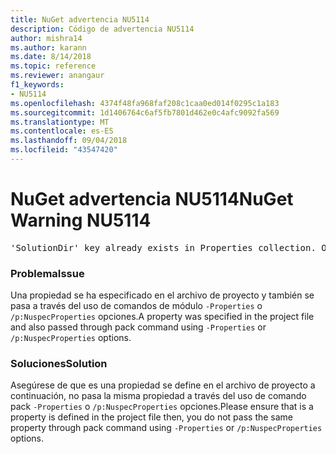 ```yaml
---
title: NuGet advertencia NU5114
description: Código de advertencia NU5114
author: mishra14
ms.author: karann
ms.date: 8/14/2018
ms.topic: reference
ms.reviewer: anangaur
f1_keywords:
- NU5114
ms.openlocfilehash: 4374f48fa968faf208c1caa0ed014f0295c1a183
ms.sourcegitcommit: 1d1406764c6af5fb7801d462e0c4afc9092fa569
ms.translationtype: MT
ms.contentlocale: es-ES
ms.lasthandoff: 09/04/2018
ms.locfileid: "43547420"
---
```

# <a name="nuget-warning-nu5114"></a><span data-ttu-id="c758e-103">NuGet advertencia NU5114</span><span class="sxs-lookup"><span data-stu-id="c758e-103">NuGet Warning NU5114</span></span>
<pre>'SolutionDir' key already exists in Properties collection. Overriding value.</pre>

### <a name="issue"></a><span data-ttu-id="c758e-104">Problema</span><span class="sxs-lookup"><span data-stu-id="c758e-104">Issue</span></span>

<span data-ttu-id="c758e-105">Una propiedad se ha especificado en el archivo de proyecto y también se pasa a través del uso de comandos de módulo `-Properties` o `/p:NuspecProperties` opciones.</span><span class="sxs-lookup"><span data-stu-id="c758e-105">A property was specified in the project file and also passed through pack command using `-Properties` or `/p:NuspecProperties` options.</span></span> 


### <a name="solution"></a><span data-ttu-id="c758e-106">Soluciones</span><span class="sxs-lookup"><span data-stu-id="c758e-106">Solution</span></span>

<span data-ttu-id="c758e-107">Asegúrese de que es una propiedad se define en el archivo de proyecto a continuación, no pasa la misma propiedad a través del uso de comando pack `-Properties` o `/p:NuspecProperties` opciones.</span><span class="sxs-lookup"><span data-stu-id="c758e-107">Please ensure that is a property is defined in the project file then, you do not pass the same property through pack command using `-Properties` or `/p:NuspecProperties` options.</span></span> 

